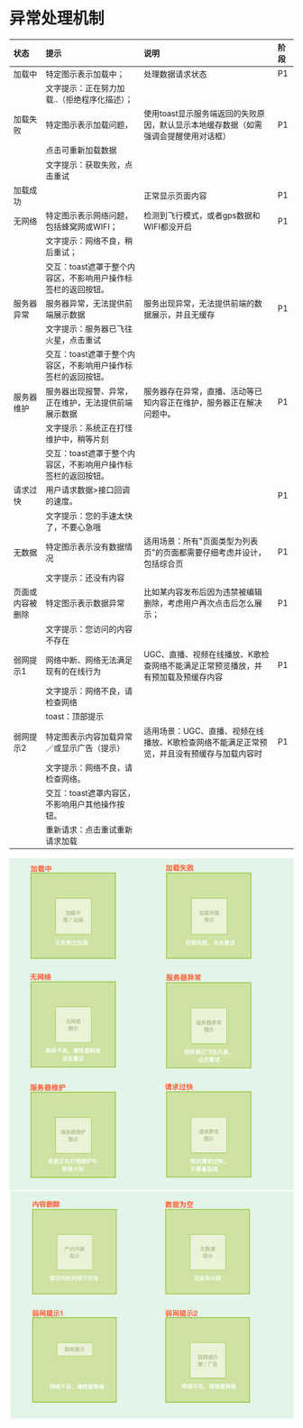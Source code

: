 # 异常处理机制

| 状态 | 提示 | 说明 | 阶段 |
| :--- | :--- | :--- | :--- |
| 加载中 | 特定图示表示加载中； | 处理数据请求状态 | P1 |
|  | 文字提示：正在努力加载..（拒绝程序化描述）； |  |  |
| 加载失败 | 特定图示表示加载问题， | 使用toast显示服务端返回的失败原因，默认显示本地缓存数据（如需强调会提醒使用对话框） | P1 |
|  | 点击可重新加载数据 |  |  |
|  | 文字提示：获取失败，点击重试 |  |  |
| 加载成功 |  | 正常显示页面内容 | P1 |
| 无网络 | 特定图示表示网络问题，包括蜂窝网或WIFI； | 检测到飞行模式，或者gps数据和WIFI都没开启 | P1 |
|  | 文字提示：网络不良，稍后重试； |  |  |
|  | 交互：toast遮罩于整个内容区，不影响用户操作标签栏的返回按钮。 |  |  |
| 服务器异常 | 服务器异常，无法提供前端展示数据 | 服务出现异常，无法提供前端的数据展示，并且无缓存 | P1 |
|  | 文字提示：服务器已飞往火星，点击重试 |  |  |
|  | 交互：toast遮罩于整个内容区，不影响用户操作标签栏的返回按钮。 |  |  |
| 服务器维护 | 服务器出现报警、异常，正在维护，无法提供前端展示数据 | 服务器存在异常，直播、活动等已知内容正在维护，服务器正在解决问题中。 | P1 |
|  | 文字提示：系统正在打怪维护中，稍等片刻 |  |  |
|  | 交互：toast遮罩于整个内容区，不影响用户操作标签栏的返回按钮。 |  |  |
| 请求过快 |  用户请求数据&gt;接口回调的速度。 |  | P1 |
|  | 文字提示：您的手速太快了，不要心急哦 |  |  |
| 无数据 | 特定图示表示没有数据情况 | 适用场景：所有"页面类型为列表页"的页面都需要仔细考虑并设计，包括综合页 | P1 |
|  | 文字提示：还没有内容 |  |  |
| 页面或内容被删除 | 特定图示表示数据异常 | 比如某内容发布后因为违禁被编辑删除，考虑用户再次点击后怎么展示； | P1 |
|  | 文字提示：您访问的内容不存在 |  |  |
| 弱网提示1 | 网络中断、网络无法满足现有的在线行为 | UGC、直播、视频在线播放、K歌检查网络不能满足正常预览播放，并有预加载及预缓存内容 | P1 |
|  | 文字提示：网络不良，请检查网络 |  |  |
|  | toast：顶部提示 |  |  |
| 弱网提示2 | 特定图表示内容加载异常／或显示广告（提示） | 适用场景：UGC、直播、视频在线播放、K歌检查网络不能满足正常预览，并且没有预缓存与加载内容时 | P1 |
|  | 文字提示：网络不良，请检查网络。 |  |  |
|  | 交互：toast遮罩内容区，不影响用户其他操作按钮。 |  |  |
|  | 重新请求：点击重试重新请求加载 |  |  |

![](/assets/异常处理1.png)![](/assets/异常处理2.png)

